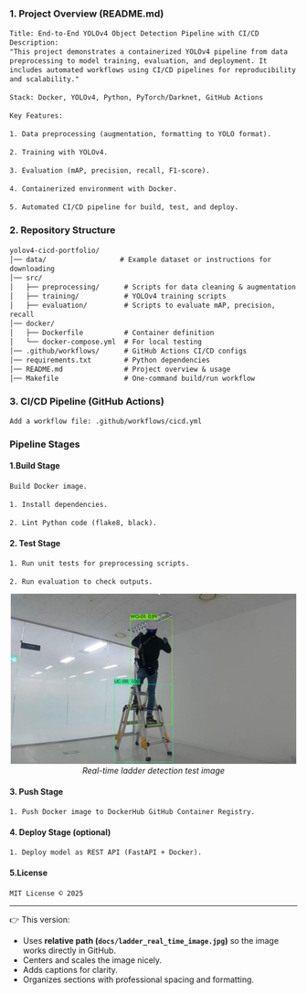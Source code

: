### 1. Project Overview (README.md)
```
Title: End-to-End YOLOv4 Object Detection Pipeline with CI/CD
Description:
"This project demonstrates a containerized YOLOv4 pipeline from data preprocessing to model training, evaluation, and deployment. It includes automated workflows using CI/CD pipelines for reproducibility and scalability."

Stack: Docker, YOLOv4, Python, PyTorch/Darknet, GitHub Actions

Key Features:

1. Data preprocessing (augmentation, formatting to YOLO format).

2. Training with YOLOv4.

3. Evaluation (mAP, precision, recall, F1-score).

4. Containerized environment with Docker.

5. Automated CI/CD pipeline for build, test, and deploy.
```
### 2. Repository Structure

```text
yolov4-cicd-portfolio/
│── data/                  # Example dataset or instructions for downloading
│── src/
│   ├── preprocessing/      # Scripts for data cleaning & augmentation
│   ├── training/           # YOLOv4 training scripts
│   ├── evaluation/         # Scripts to evaluate mAP, precision, recall
│── docker/
│   ├── Dockerfile          # Container definition
│   └── docker-compose.yml  # For local testing
│── .github/workflows/      # GitHub Actions CI/CD configs
│── requirements.txt        # Python dependencies
│── README.md               # Project overview & usage
│── Makefile                # One-command build/run workflow
```

### 3. CI/CD Pipeline (GitHub Actions)
```
Add a workflow file: .github/workflows/cicd.yml
```
### Pipeline Stages

#### 1.Build Stage

    Build Docker image.

    1. Install dependencies.

    2. Lint Python code (flake8, black).

#### 2. Test Stage
    
    1. Run unit tests for preprocessing scripts.
    
    2. Run evaluation to check outputs.
<p align="center"> <img src="docs/ladder_real_time_image.jpg" alt="Real Time Test Image" width="500"/> <br> <em>Real-time ladder detection test image</em> </p>

#### 3. Push Stage

    1. Push Docker image to DockerHub GitHub Container Registry.

#### 4. Deploy Stage (optional)

    1. Deploy model as REST API (FastAPI + Docker).

#### 5.License

    MIT License © 2025
---
👉 This version:
- Uses **relative path (`docs/ladder_real_time_image.jpg`)** so the image works directly in GitHub.  
- Centers and scales the image nicely.  
- Adds captions for clarity.  
- Organizes sections with professional spacing and formatting.  



